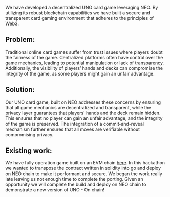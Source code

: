 We have developed a decentralized UNO card game leveraging NEO. By utilizing its robust blockchain capabilities we have built a secure and transparent card gaming environment that adheres to the principles of Web3.

## Problem:
Traditional online card games suffer from trust issues where players doubt the fairness of the game. Centralized platforms often have control over the game mechanics, leading to potential manipulation or lack of transparency. Additionally, the visibility of players’ hands and decks can compromise the integrity of the game, as some players might gain an unfair advantage.

## Solution:
Our UNO card game, built on NEO addresses these concerns by ensuring that all game mechanics are decentralized and transparent, while the privacy layer guarantees that players' hands and the deck remain hidden. This ensures that no player can gain an unfair advantage, and the integrity of the game is preserved. The integration of a commit-and-reveal mechanism further ensures that all moves are verifiable without compromising privacy.

## Existing work:
We have fully operation game built on an EVM chain [here](https://gameofuno.vercel.app). In this hackathon we wanted to transpose the contract written in solidity into go and deploy on NEO chain to make it performant and secure. We began the work really late leaving us not enough time to complete the porting. Given an opportunity we will complete the build and deploy on NEO chain to demonstrate a new version of UNO - On chain!
